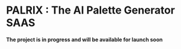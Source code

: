 # PALRIX : The AI Palette Generator SAAS

#### The project is in progress and will be available for launch soon
